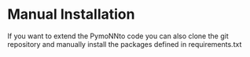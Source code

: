 # Manual Installation

If you want to extend the PymoNNto code you can also clone the git repository and manually install the packages defined in requirements.txt

